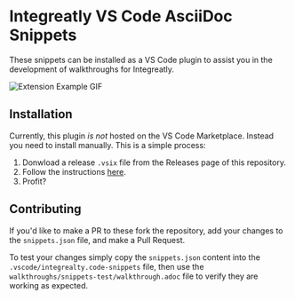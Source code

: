 # Integreatly VS Code AsciiDoc Snippets

These snippets can be installed as a VS Code plugin to assist you in the development of walkthroughs for Integreatly.

![Extension Example GIF](https://github.com/evanshortiss/integreatly-vscode-walkthrough-snippets/blob/master/images/auto-complete.gif?raw=true")

## Installation

Currently, this plugin *is not* hosted on the VS Code Marketplace. Instead you need to install manually. This is a simple process:

1. Donwload a release `.vsix` file from the Releases page of this repository.
2. Follow the instructions [here](https://code.visualstudio.com/docs/editor/extension-gallery#_install-from-a-vsix).
3. Profit?

## Contributing

If you'd like to make a PR to these fork the repository, add your changes to the `snippets.json` file, and make a Pull Request.

To test your changes simply copy the `snippets.json` content into the `.vscode/integrealty.code-snippets` file, then use the `walkthroughs/snippets-test/walkthrough.adoc` file to verify they are working as expected.
